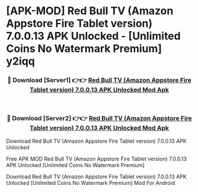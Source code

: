 # [APK-MOD] Red Bull TV (Amazon Appstore Fire Tablet version) 7.0.0.13 APK Unlocked - [Unlimited Coins No Watermark Premium] y2iqq



<div align="center">
<h3>🔴 Download [Server1] 👉👉 <a href="https://momento.my/?title=Red_Bull_TV_(Amazon_Appstore_Fire_Tablet_version)_7.0.0.13_APK_Unlocked">Red Bull TV (Amazon Appstore Fire Tablet version) 7.0.0.13 APK Unlocked Mod Apk</a></h3><br>

<h3>🔴 Download [Server2] 👉👉 <a href="https://momento.my/?title=Red_Bull_TV_(Amazon_Appstore_Fire_Tablet_version)_7.0.0.13_APK_Unlocked">Red Bull TV (Amazon Appstore Fire Tablet version) 7.0.0.13 APK Unlocked Mod Apk</a></h3>
</div>



Download Red Bull TV (Amazon Appstore Fire Tablet version) 7.0.0.13 APK Unlocked 

Free APK MOD Red Bull TV (Amazon Appstore Fire Tablet version) 7.0.0.13 APK Unlocked [Unlimited Coins No Watermark Premium]

Download Red Bull TV (Amazon Appstore Fire Tablet version) 7.0.0.13 APK Unlocked [Unlimited Coins No Watermark Premium] Mod For Android

